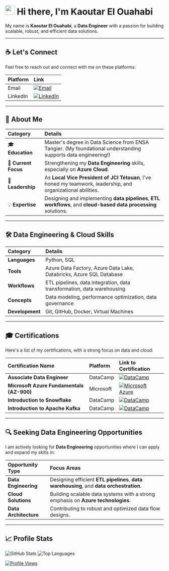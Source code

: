 # <img src="https://media.giphy.com/media/hvRJCLFzcasrR4ia7z/giphy.gif" width="30px"> Hi there, I'm Kaoutar El Ouahabi

My name is **Kaoutar El Ouahabi**, a **Data Engineer** with a passion for building scalable, robust, and efficient data solutions.

---

## ☕ Let's Connect

Feel free to reach out and connect with me on these platforms:

| Platform | Link                                                                                                                              |
| :------- | :-------------------------------------------------------------------------------------------------------------------------------- |
| Email    | [![Email](https://img.shields.io/badge/Email-kaoutar.elouahabi.de@gmail.com-red?style=for-the-badge&logo=gmail&logoColor=white)](mailto:kaoutar.elouahabi.de@gmail.com) |
| LinkedIn | [![LinkedIn](https://img.shields.io/badge/LinkedIn-0077B5?style=for-the-badge&logo=linkedin&logoColor=white)](https://www.linkedin.com/in/kaoutar-elouahabi/) |

---

## 🚀 About Me

| Category           | Details                                                                                                     |
| :----------------- | :---------------------------------------------------------------------------------------------------------- |
| 🎓 **Education** | Master's degree in Data Science from ENSA Tangier. (My foundational understanding supports data engineering!) |
| 🌱 **Current Focus** | Strengthening my **Data Engineering** skills, especially on **Azure Cloud**.                                |
| 🌟 **Leadership** | As **Local Vice President of JCI Tétouan**, I've honed my teamwork, leadership, and organizational abilities. |
| 💡 **Expertise** | Designing and implementing **data pipelines**, **ETL workflows**, and **cloud-based data processing** solutions.                           |

---

## 🛠️ Data Engineering & Cloud Skills

| Category     | Details                                                                 |
| :----------- | :---------------------------------------------------------------------- |
| **Languages**| Python, SQL                                                             |
| **Tools** | Azure Data Factory, Azure Data Lake, Databricks, Azure SQL Database     |
| **Workflows**| ETL pipelines, data integration, data transformation, data warehousing  |
| **Concepts** | Data modeling, performance optimization, data governance                |
| **Development**| Git, GitHub, Docker, Virtual Machines                                   |

---

## 🎓 Certifications

Here's a list of my certifications, with a strong focus on data and cloud:

| Certification Name                           | Platform   | Link to Certification                                                                                                                                                                           |
| :------------------------------------------- | :--------- | :-------------------------------------------------------------------------------------------------------------------------------------------------------------------------------------- |
| **Associate Data Engineer** | DataCamp   | [![DataCamp](https://img.shields.io/badge/DataCamp-0366D6?style=for-the-badge&logo=datacamp&logoColor=white)](https://www.datacamp.com/completed/statement-of-accomplishment/track/95629bf8332abb4a27b370e2872d13344052472c)     |
| **Microsoft Azure Fundamentals (AZ-900)** | Microsoft  | [![Microsoft Azure](https://img.shields.io/badge/Microsoft%20Azure-0078D4?style=for-the-badge&logo=microsoft-azure&logoColor=white)](https://www.datacamp.com/completed/statement-of-accomplishment/track/ded4553ea79b403fffaacc72b41e3bbc5278aa8a) |
| **Introduction to Snowflake** | DataCamp   | [![DataCamp](https://img.shields.io/badge/DataCamp-0366D6?style=for-the-badge&logo=datacamp&logoColor=white)](https://www.datacamp.com/completed/statement-of-accomplishment/course/182956ce1781c16a730a3a7c4bd8dfab49a08951)     |
| **Introduction to Apache Kafka** | DataCamp   | [![DataCamp](https://img.shields.io/badge/DataCamp-0366D6?style=for-the-badge&logo=datacamp&logoColor=white)](https://www.datacamp.com/completed/statement-of-accomplishment/course/4f8eb648b7158b974edc295e873f76008349d44a)     |

---

## 🔍 Seeking Data Engineering Opportunities

I am actively looking for **Data Engineering** opportunities where I can apply and expand my skills in:

| Opportunity Type    | Focus Areas                                          |
| :------------------ | :--------------------------------------------------- |
| **Data Engineering**| Designing efficient **ETL pipelines**, **data warehousing**, and **data orchestration**. |
| **Cloud Solutions** | Building scalable data systems with a strong emphasis on **Azure technologies**.   |
| **Data Architecture**| Contributing to robust and optimized data flow designs. |

---

## 📈 Profile Stats

<img src="https://github-readme-stats.vercel.app/api?username=KaoutarElOuahabi&show_icons=true&theme=dark" alt="GitHub Stats" />

<img src="https://github-readme-stats.vercel.app/api/top-langs/?username=KaoutarElOuahabi&layout=compact&theme=dark" alt="Top Languages" />

[![Profile Views](https://komarev.com/ghpvc/?username=KaoutarElOuahabi&style=for-the-badge&color=blue)](https://github.com/KaoutarElOuahabi)
